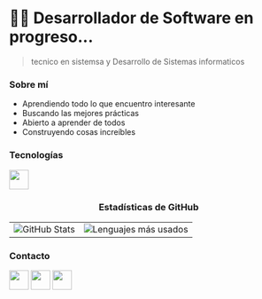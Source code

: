 # 👨‍💻 Desarrollador de Software en progreso...

> tecnico en sistemsa y Desarrollo de Sistemas informaticos 

### Sobre mí
* Aprendiendo todo lo que encuentro interesante
* Buscando las mejores prácticas
* Abierto a aprender de todos
* Construyendo cosas increíbles

### Tecnologías
<div align="left">
<img src="https://skillicons.dev/icons?i=ts,js,python,java,react,html,git,react,flask,django,mysql,firebase,supabase,mongo," height="35"/>
</div>

<div align="center">

### Estadísticas de GitHub

<table>
  <tr>
    <td>
      <img src="https://github-readme-stats.vercel.app/api?username=Jassia627&show_icons=true&theme=dark&hide_border=true&bg_color=0D1117&locale=es" alt="GitHub Stats" />
    </td>
    <td>
      <img src="https://github-readme-stats.vercel.app/api/top-langs/?username=Jassia627&layout=compact&theme=dark&hide_border=true&bg_color=0D1117&locale=es" alt="Lenguajes más usados" />
    </td>
  </tr>
</table>

</div>

### Contacto
<div align="left">
<a href="https://www.linkedin.com/in/juan-assia-813a9926b/"><img src="https://skillicons.dev/icons?i=linkedin" height="35"/></a>
<a href="mailto:juanassia627@gmail.com"><img src="https://img.icons8.com/color/48/gmail-new.png" height="35"/></a>
<a href="https://wa.me/573107214943"><img src="https://img.icons8.com/color/48/whatsapp--v1.png" height="35"/></a>
</div>
